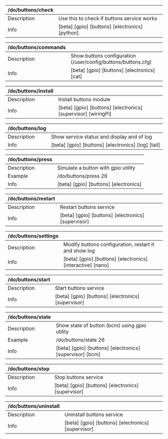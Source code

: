 | /do/buttons/check   |                                                |
|:--------------------|:-----------------------------------------------|
| Description         | Use this to check if buttons service works     |
| Info                | [beta] [gpio] [buttons] [electronics] [python] |

| /do/buttons/commands   |                                                               |
|:-----------------------|:--------------------------------------------------------------|
| Description            | Show buttons configuration (/user/config/buttons/buttons.cfg) |
| Info                   | [beta] [gpio] [buttons] [electronics] [cat]                   |

| /do/buttons/install   |                                                               |
|:----------------------|:--------------------------------------------------------------|
| Description           | Install buttons module                                        |
| Info                  | [beta] [gpio] [buttons] [electronics] [supervisor] [wiringPi] |

| /do/buttons/log   |                                                    |
|:------------------|:---------------------------------------------------|
| Description       | Show service status and display and of log         |
| Info              | [beta] [gpio] [buttons] [electronics] [log] [tail] |

| /do/buttons/press   |                                       |
|:--------------------|:--------------------------------------|
| Description         | Simulate a button with gpio utility   |
| Example             | /do/buttons/press 26                  |
| Info                | [beta] [gpio] [buttons] [electronics] |

| /do/buttons/restart   |                                                    |
|:----------------------|:---------------------------------------------------|
| Description           | Restart buttons service                            |
| Info                  | [beta] [gpio] [buttons] [electronics] [supervisor] |

| /do/buttons/settings   |                                                            |
|:-----------------------|:-----------------------------------------------------------|
| Description            | Modify buttons configuration, restart it and show log      |
| Info                   | [beta] [gpio] [buttons] [electronics] [interactive] [nano] |

| /do/buttons/start   |                                                    |
|:--------------------|:---------------------------------------------------|
| Description         | Start buttons service                              |
| Info                | [beta] [gpio] [buttons] [electronics] [supervisor] |

| /do/buttons/state   |                                                          |
|:--------------------|:---------------------------------------------------------|
| Description         | Show state of button (bcm) using gpio utility            |
| Example             | /do/buttons/state 26                                     |
| Info                | [beta] [gpio] [buttons] [electronics] [supervisor] [bcm] |

| /do/buttons/stop   |                                                    |
|:-------------------|:---------------------------------------------------|
| Description        | Stop buttons service                               |
| Info               | [beta] [gpio] [buttons] [electronics] [supervisor] |

| /do/buttons/uninstall   |                                                    |
|:------------------------|:---------------------------------------------------|
| Description             | Uninstall buttons service                          |
| Info                    | [beta] [gpio] [buttons] [electronics] [supervisor] |

